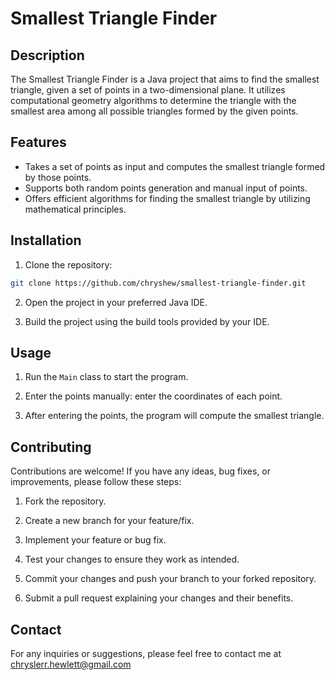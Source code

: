 # Smallest Triangle Finder

## Description

The Smallest Triangle Finder is a Java project that aims to find the smallest triangle, given a set of points in a two-dimensional plane. It utilizes computational geometry algorithms to determine the triangle with the smallest area among all possible triangles formed by the given points.

## Features

- Takes a set of points as input and computes the smallest triangle formed by those points.
- Supports both random points generation and manual input of points.
- Offers efficient algorithms for finding the smallest triangle by utilizing mathematical principles.

## Installation

1. Clone the repository:

```bash
git clone https://github.com/chryshew/smallest-triangle-finder.git
```

2. Open the project in your preferred Java IDE.

3. Build the project using the build tools provided by your IDE.

## Usage

1. Run the `Main` class to start the program.

2. Enter the points manually: enter the coordinates of each point.

4. After entering the points, the program will compute the smallest triangle.

## Contributing

Contributions are welcome! If you have any ideas, bug fixes, or improvements, please follow these steps:

1. Fork the repository.

2. Create a new branch for your feature/fix.

3. Implement your feature or bug fix.

4. Test your changes to ensure they work as intended.

5. Commit your changes and push your branch to your forked repository.

6. Submit a pull request explaining your changes and their benefits.

## Contact

For any inquiries or suggestions, please feel free to contact me at chryslerr.hewlett@gmail.com
